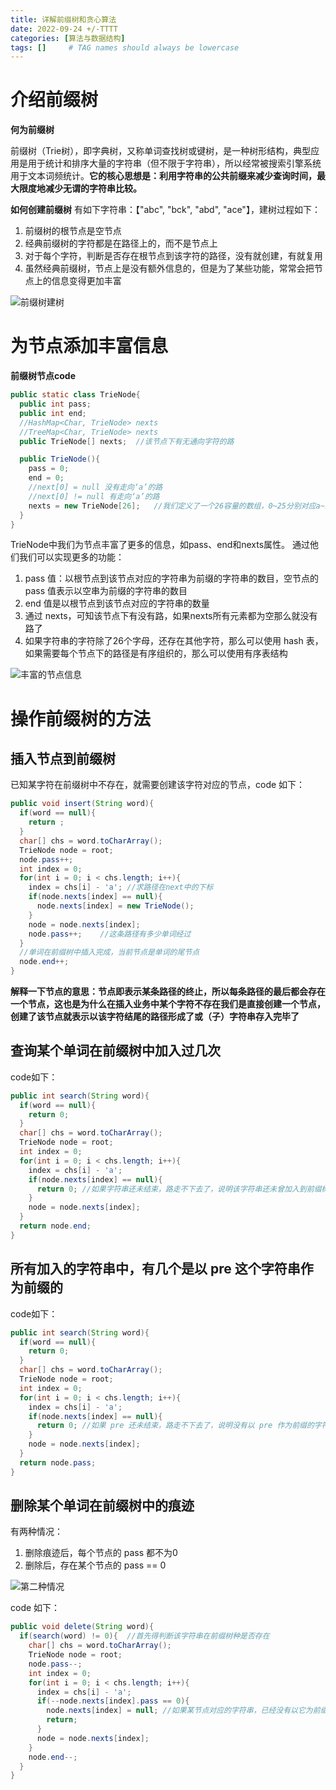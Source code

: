 ```yaml
---
title: 详解前缀树和贪心算法
date: 2022-09-24 +/-TTTT
categories: [算法与数据结构]
tags: []     # TAG names should always be lowercase
---
```


# 介绍前缀树
**何为前缀树**

前缀树（Trie树），即字典树，又称单词查找树或键树，是一种树形结构，典型应用是用于统计和排序大量的字符串（但不限于字符串），所以经常被搜索引擎系统用于文本词频统计。**它的核心思想是：利用字符串的公共前缀来减少查询时间，最大限度地减少无谓的字符串比较。**

**如何创建前缀树**
有如下字符串：【"abc", "bck", "abd", "ace"】，建树过程如下：

1. 前缀树的根节点是空节点
2. 经典前缀树的字符都是在路径上的，而不是节点上
3. 对于每个字符，判断是否存在根节点到该字符的路径，没有就创建，有就复用
4. 虽然经典前缀树，节点上是没有额外信息的，但是为了某些功能，常常会把节点上的信息变得更加丰富

![前缀树建树](https://cdn.jsdelivr.net/gh/Casflawed/img-host@master/blog/202210151952724.png)

# 为节点添加丰富信息

**前缀树节点code**

```java
public static class TrieNode{
  public int pass;
  public int end;
  //HashMap<Char, TrieNode> nexts
  //TreeMap<Char, TrieNode> nexts
  public TrieNode[] nexts;  //该节点下有无通向字符的路

  public TrieNode(){
    pass = 0;
    end = 0;
    //next[0] = null 没有走向‘a’的路
    //next[0] != null 有走向‘a’的路
    nexts = new TrieNode[26];   //我们定义了一个26容量的数组，0~25分别对应a~z
  }
}
```

TrieNode中我们为节点丰富了更多的信息，如pass、end和nexts属性。
通过他们我们可以实现更多的功能：

1. pass 值：以根节点到该节点对应的字符串为前缀的字符串的数目，空节点的 pass 值表示以空串为前缀的字符串的数目
2. end 值是以根节点到该节点对应的字符串的数量
3. 通过 nexts，可知该节点下有没有路，如果nexts所有元素都为空那么就没有路了
4. 如果字符串的字符除了26个字母，还存在其他字符，那么可以使用 hash 表，如果需要每个节点下的路径是有序组织的，那么可以使用有序表结构

![丰富的节点信息](https://cdn.jsdelivr.net/gh/Casflawed/img-host@master/blog/202210152025597.png)


# 操作前缀树的方法

## 插入节点到前缀树

已知某字符在前缀树中不存在，就需要创建该字符对应的节点，code 如下：

```java
public void insert(String word){
  if(word == null){
    return ;
  }
  char[] chs = word.toCharArray();
  TrieNode node = root;
  node.pass++;
  int index = 0;
  for(int i = 0; i < chs.length; i++){
    index = chs[i] - 'a'; //求路径在next中的下标
    if(node.nexts[index] == null){
      node.nexts[index] = new TrieNode();
    }
    node = node.nexts[index];
    node.pass++;    //这条路径有多少单词经过
  }
  //单词在前缀树中插入完成，当前节点是单词的尾节点
  node.end++;
}
```

**解释一下节点的意思：节点即表示某条路径的终止，所以每条路径的最后都会存在一个节点，这也是为什么在插入业务中某个字符不存在我们是直接创建一个节点，创建了该节点就表示以该字符结尾的路径形成了或（子）字符串存入完毕了**


## 查询某个单词在前缀树中加入过几次
code如下：

```java
public int search(String word){
  if(word == null){
    return 0;
  }
  char[] chs = word.toCharArray();
  TrieNode node = root;
  int index = 0;
  for(int i = 0; i < chs.length; i++){
    index = chs[i] - 'a';
    if(node.nexts[index] == null){
      return 0; //如果字符串还未结束，路走不下去了，说明该字符串还未曾加入到前缀树
    }
    node = node.nexts[index];
  }
  return node.end;
}
```

## 所有加入的字符串中，有几个是以 pre 这个字符串作为前缀的
code如下：

```java
public int search(String word){
  if(word == null){
    return 0;
  }
  char[] chs = word.toCharArray();
  TrieNode node = root;
  int index = 0;
  for(int i = 0; i < chs.length; i++){
    index = chs[i] - 'a';
    if(node.nexts[index] == null){
      return 0; //如果 pre 还未结束，路走不下去了，说明没有以 pre 作为前缀的字符串加入到前缀树中
    }
    node = node.nexts[index];
  }
  return node.pass;
}
```

## 删除某个单词在前缀树中的痕迹
有两种情况：

1. 删除痕迹后，每个节点的 pass 都不为0
2. 删除后，存在某个节点的 pass == 0

![第二种情况](https://cdn.jsdelivr.net/gh/Casflawed/img-host@master/blog/202210152154768.png)

code 如下：

```java
public void delete(String word){
  if(search(word) != 0){  //首先得判断该字符串在前缀树种是否存在
    char[] chs = word.toCharArray();
    TrieNode node = root;
    node.pass--;
    int index = 0;
    for(int i = 0; i < chs.length; i++){
      index = chs[i] - 'a';
      if(--node.nexts[index].pass == 0){
        node.nexts[index] = null; //如果某节点对应的字符串，已经没有以它为前缀的了，后面的路径就都无效了，那么直接置为 null
        return;
      }
      node = node.nexts[index];
    }
    node.end--;
  }
}
```